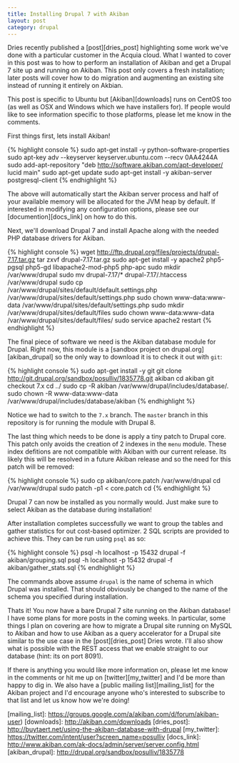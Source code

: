 ```yaml
--- 
title: Installing Drupal 7 with Akiban
layout: post
category: drupal
---
```


Dries recently published a [post][dries_post] highlighting some work we've done
with a particular customer in the Acquia cloud. What I wanted to cover
in this post was to how to perform an installation of Akiban and get a
Drupal 7 site up and running on Akiban. This post only covers a fresh
installation; later posts will cover how to do migration and augmenting an
existing site instead of running it entirely on Akbian.

This post is specific to Ubuntu but [Akiban][downloads] runs on CentOS
too (as well as OSX and Windows which we have installers for). If people
would like to see information specific to those platforms, please let me
know in the comments.

First things first, lets install Akiban!

{% highlight console %}
sudo apt-get install -y python-software-properties
sudo apt-key adv --keyserver keyserver.ubuntu.com --recv 0AA4244A
sudo add-apt-repository "deb http://software.akiban.com/apt-developer/ lucid main"
sudo apt-get update
sudo apt-get install -y akiban-server postgresql-client
{% endhighlight %}

The above will automatically start the Akiban server process and half of
your available memory will be allocated for the JVM heap by default. If
interested in modifying any configuration options, please see our
[documention][docs_link] on how to do this.

Next, we'll download Drupal 7 and install Apache along with the needed
PHP database drivers for Akiban.

{% highlight console %}
wget http://ftp.drupal.org/files/projects/drupal-7.17.tar.gz
tar zxvf drupal-7.17.tar.gz
sudo apt-get install -y apache2 php5-pgsql php5-gd libapache2-mod-php5 php-apc
sudo mkdir /var/www/drupal
sudo mv drupal-7.17/* drupal-7.17/.htaccess /var/www/drupal
sudo cp /var/www/drupal/sites/default/default.settings.php /var/www/drupal/sites/default/settings.php
sudo chown www-data:www-data /var/www/drupal/sites/default/settings.php
sudo mkdir /var/www/drupal/sites/default/files
sudo chown www-data:www-data /var/www/drupal/sites/default/files/
sudo service apache2 restart
{% endhighlight %}

The final piece of software we need is the Akiban database module for
Drupal. Right now, this module is a [sandbox project on
drupal.org][akiban_drupal] so the only way to download it is to check it
out with `git`:

{% highlight console %}
sudo apt-get install -y git
git clone http://git.drupal.org/sandbox/posulliv/1835778.git akiban
cd akiban
git checkout 7.x
cd ../
sudo cp -R akiban /var/www/drupal/includes/database/.
sudo chown -R www-data:www-data /var/www/drupal/includes/database/akiban
{% endhighlight %}

Notice we had to switch to the `7.x` branch. The `master` branch in this
repository is for running the module with Drupal 8.

The last thing which needs to be done is apply a tiny patch to Drupal
core. This patch only avoids the creation of 2 indexes in the `menu`
module. These index defitions are not compatible with Akiban with our
current release. Its likely this will be resolved in a future Akiban
release and so the need for this patch will be removed:

{% highlight console %}
sudo cp akiban/core.patch /var/www/drupal
cd /var/www/drupal
sudo patch -p1 < core.patch
cd
{% endhighlight %}

Drupal 7 can now be installed as you normally would. Just make sure to
select Akiban as the database during installation!

After installation completes successfully we want to group the tables
and gather statistics for out cost-based optimizer. 2 SQL scripts are
provided to achieve this. They can be run using `psql` as so:

{% highlight console %}
psql -h localhost -p 15432 drupal -f akiban/grouping.sql
psql -h localhost -p 15432 drupal -f akiban/gather_stats.sql
{% endhighlight %}

The commands above assume `drupal` is the name of schema in which Drupal
was installed. That should obviously be changed to the name of the
schema you specified during installation.

Thats it! You now have a bare Drupal 7 site running on the Akiban
database! I have some plans for more posts in the coming weeks. In particular,
some things I plan on covering are how to migrate a Drupal site running
on MySQL to Akiban and how to use Akiban as a query accelerator for a
Drupal site similar to the use case in the [post][dries_post] Dries
wrote. I'll also show what is possible with the REST access that we
enable straight to our database (hint: its on port 8091).

If there is anything you would like more information on, please let me
know in the comments or hit me up on [twitter][my_twitter] and I'd be
more than happy to dig in. We also have a [public mailing
list][mailing_list] for the Akiban project and I'd encourage anyone
who's interested to subscribe to that list and let us know how we're
doing!

[mailing_list]: https://groups.google.com/a/akiban.com/d/forum/akiban-user)
[downloads]: http://akiban.com/downloads
[dries_post]: http://buytaert.net/using-the-akiban-database-with-drupal
[my_twitter]: https://twitter.com/intent/user?screen_name=posulliv
[docs_link]: http://www.akiban.com/ak-docs/admin/server/server.config.html
[akiban_drupal]: http://drupal.org/sandbox/posulliv/1835778
